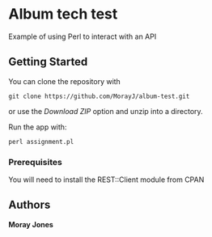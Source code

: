 # Album tech test

Example of using Perl to interact with an API 

## Getting Started

You can clone the repository with

```
git clone https://github.com/MorayJ/album-test.git
```
or use the *Download ZIP* option and unzip into a directory.

Run the app with:

```
perl assignment.pl
```

### Prerequisites

You will need to install the REST::Client module from CPAN

## Authors

**Moray Jones**


